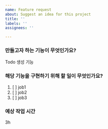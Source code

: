 ```yaml
---
name: Feature request
about: Suggest an idea for this project
title: ''
labels: ''
assignees: ''

---
```


### 만들고자 하는 기능이 무엇인가요?
Todo 생성 기능

### 해당 기능을 구현하기 위해 할 일이 무엇인가요?
1. [ ] job1
2. [ ] job2
3. [ ] job3

### 예상 작업 시간
3h
